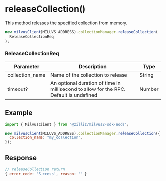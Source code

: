 # releaseCollection()

This method releases the specified collection from memory.

```javascript
new milvusClient(MILUVS_ADDRESS).collectionManager.releaseCollection(
  ReleaseCollectionReq
);
```

### ReleaseCollectionReq

| Parameter       | Description                                                                            | Type   |
| --------------- | -------------------------------------------------------------------------------------- | ------ |
| collection_name | Name of the collection to release                                                      | String |
| timeout?        | An optional duration of time in millisecond to allow for the RPC. Default is undefined | Number |

## Example

```javascript
import { MilvusClient } from "@zilliz/milvus2-sdk-node";

new milvusClient(MILUVS_ADDRESS).collectionManager.releaseCollection({
  collection_name: "my_collection",
});
```

## Response

```javascript
// releaseCollection return
{ error_code: 'Success', reason: '' }
```
